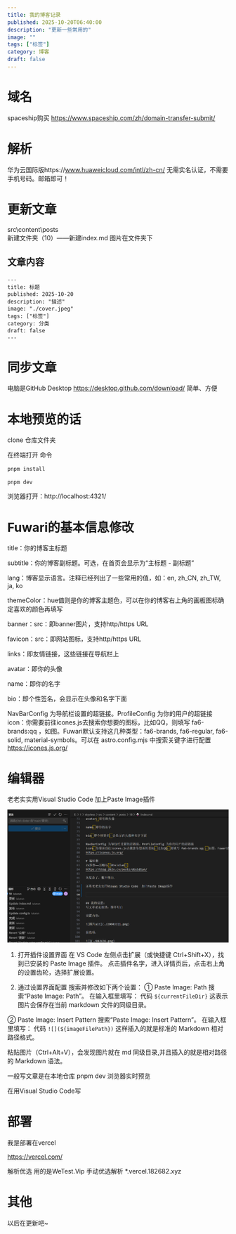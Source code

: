 ```yaml
---
title: 我的博客记录
published: 2025-10-20T06:40:00
description: "更新一些常用的"
image: ""
tags: ["标签"]
category: 博客
draft: false
---
```

# 域名
spaceship购买
https://www.spaceship.com/zh/domain-transfer-submit/

# 解析

华为云国际版https://www.huaweicloud.com/intl/zh-cn/
无需实名认证，不需要手机号码。邮箱即可！

# 更新文章

src\content\posts\
新建文件夹（10）——新建index.md
图片在文件夹下
## 文章内容
```
---
title: 标题
published: 2025-10-20
description: "描述"
image: "./cover.jpeg"
tags: ["标签"]
category: 分类
draft: false
---
```
# 同步文章
电脑是GitHub Desktop
https://desktop.github.com/download/
简单、方便

# 本地预览的话
clone 仓库文件夹

在终端打开
命令
```
pnpm install
```

```
pnpm dev
```

浏览器打开：http://localhost:4321/

# Fuwari的基本信息修改

title：你的博客主标题

subtitle：你的博客副标题。可选，在首页会显示为“主标题 - 副标题”

lang：博客显示语言。注释已经列出了一些常用的值，如：en, zh_CN, zh_TW, ja, ko

themeColor：hue值则是你的博客主题色，可以在你的博客右上角的画板图标确定喜欢的颜色再填写

banner：src：即banner图片，支持http/https URL

favicon：src：即网站图标，支持http/https URL

links：即友情链接，这些链接在导航栏上

avatar：即你的头像

name：即你的名字

bio：即个性签名，会显示在头像和名字下面

NavBarConfig 为导航栏设置的超链接。ProfileConfig 为你的用户的超链接
icon：你需要前往icones.js去搜索你想要的图标，比如QQ，则填写 fa6-brands:qq ，如图。Fuwari默认支持这几种类型：fa6-brands, fa6-regular, fa6-solid, material-symbols。可以在 astro.config.mjs 中搜索关键字进行配置
https://icones.js.org/

# 编辑器
老老实实用Visual Studio Code  加上Paste Image插件


![](2025-10-20-05-18-50.png)


1. 打开插件设置界面
在 VS Code 左侧点击扩展（或快捷键 Ctrl+Shift+X），找到已安装的 Paste Image 插件。
点击插件名字，进入详情页后，点击右上角的设置齿轮，选择扩展设置。

2. 通过设置界面配置
搜索并修改如下两个设置：
① Paste Image: Path
搜索“Paste Image: Path”。
在输入框里填写：
代码
```${currentFileDir}```
这表示图片会保存在当前 markdown 文件的同级目录。

② Paste Image: Insert Pattern
搜索“Paste Image: Insert Pattern”。
在输入框里填写：
代码
```![](${imageFilePath})```
这样插入的就是标准的 Markdown 相对路径格式。

粘贴图片（Ctrl+Alt+V），会发现图片就在 md 同级目录,并且插入的就是相对路径的 Markdown 语法。

一般写文章是在本地仓库 pnpm dev 浏览器实时预览

在用Visual Studio Code写

# 部署
我是部署在vercel

https://vercel.com/

解析优选 用的是WeTest.Vip
手动优选解析 
*.vercel.182682.xyz

# 其他
以后在更新吧~
